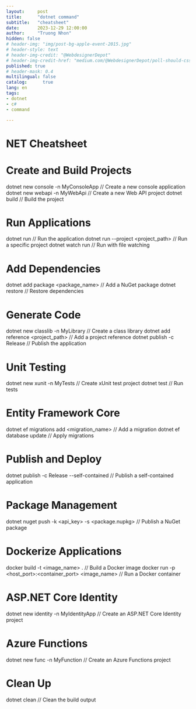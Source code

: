 ```yaml
---
layout:     post
title:      "dotnet command"
subtitle:   "cheatsheet"
date:       2023-12-29 12:00:00
author:     "Truong Nhon"
hidden: false
# header-img: "img/post-bg-apple-event-2015.jpg"
# header-style: text
# header-img-credit: "@WebdesignerDepot"
# header-img-credit-href: "medium.com/@WebdesignerDepot/poll-should-css-become-more-like-a-programming-language-c74eb26a4270"
published: true
# header-mask: 0.4
multilingual: false
catalog:      true
lang: en
tags:
- dotnet
- c#
- command

---
```


# NET Cheatsheet

# Create and Build Projects

dotnet new console -n MyConsoleApp    // Create a new console application
dotnet new webapi -n MyWebApi         // Create a new Web API project
dotnet build                          // Build the project

# Run Applications

dotnet run                            // Run the application
dotnet run --project <project_path>   // Run a specific project
dotnet watch run                      // Run with file watching

# Add Dependencies

dotnet add package <package_name>     // Add a NuGet package
dotnet restore                        // Restore dependencies

# Generate Code

dotnet new classlib -n MyLibrary      // Create a class library
dotnet add reference <project_path>   // Add a project reference
dotnet publish -c Release             // Publish the application

# Unit Testing

dotnet new xunit -n MyTests           // Create xUnit test project
dotnet test                           // Run tests

# Entity Framework Core

dotnet ef migrations add <migration_name>    // Add a migration
dotnet ef database update                  // Apply migrations

# Publish and Deploy

dotnet publish -c Release --self-contained // Publish a self-contained application

# Package Management

dotnet nuget push -k <api_key> -s <source> <package.nupkg>    // Publish a NuGet package

# Dockerize Applications

docker build -t <image_name> .         // Build a Docker image
docker run -p <host_port>:<container_port> <image_name>   // Run a Docker container

# ASP.NET Core Identity

dotnet new identity -n MyIdentityApp   // Create an ASP.NET Core Identity project

# Azure Functions

dotnet new func -n MyFunction          // Create an Azure Functions project

# Clean Up

dotnet clean                          // Clean the build output
